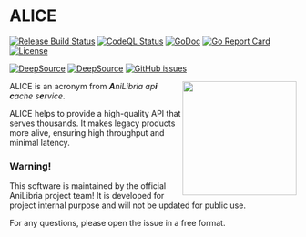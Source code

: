 # ALICE

[![Release Build Status](https://github.com/anilibria/alice/actions/workflows/alice-builder.yml/badge.svg?event=release)](https://github.com/anilibria/alice/actions/workflows/alice-builder.yml)
[![CodeQL Status](https://github.com/anilibria/alice/actions/workflows/codeql.yml/badge.svg)](https://github.com/anilibria/alice/actions/workflows/codeql.yml)
[![GoDoc](https://godoc.org/github.com/anilibria/alice?status.svg)](https://godoc.org/github.com/anilibria/alice)
[![Go Report Card](https://goreportcard.com/badge/github.com/anilibria/alice)](https://goreportcard.com/report/github.com/anilibria/alice)
[![License](https://img.shields.io/badge/license-MIT%20License-blue.svg)](https://github.com/anilibria/alice/LICENSE)

[![DeepSource](https://app.deepsource.com/gh/anilibria/alice.svg/?label=active+issues&show_trend=true&token=QIO6_7ZmufuRCfOD-fHjyQjG)](https://app.deepsource.com/gh/anilibria/alice/)
[![DeepSource](https://app.deepsource.com/gh/anilibria/alice.svg/?label=resolved+issues&show_trend=true&token=QIO6_7ZmufuRCfOD-fHjyQjG)](https://app.deepsource.com/gh/anilibria/alice/)
[![GitHub issues](https://img.shields.io/github/issues/anilibria/alice.svg)](https://github.com/anilibria/alice/issues)


<div>
    <a href="https://anilibria.tv/">
        <img align="right" alt="" src="https://avatars.githubusercontent.com/u/43943370?s=200&v=4" width="200" height="200" />
    </a>
</div>

ALICE is an acronym from _**A**niLibria ap**i** **c**ache s**e**rvice_.

ALICE helps to provide a high-quality API that serves thousands. It makes legacy products more alive, ensuring high throughput and minimal latency.

### Warning!

This software is maintained by the official AniLibria project team! It is developed for project internal purpose and will not be updated for public use.

For any questions, please open the issue in a free format.
